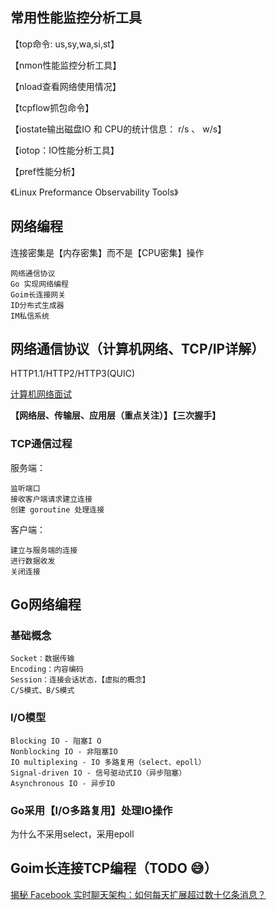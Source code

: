## 常用性能监控分析工具

【top命令: us,sy,wa,si,st】

【nmon性能监控分析工具】

【nload查看网络使用情况】

【tcpflow抓包命令】

【iostate输出磁盘IO 和 CPU的统计信息： r/s 、 w/s】

【iotop：IO性能分析工具】

【pref性能分析】

《Linux Preformance Observability Tools》

## 网络编程

连接密集是【内存密集】而不是【CPU密集】操作

    网络通信协议
    Go 实现网络编程
    Goim长连接网关
    ID分布式生成器
    IM私信系统

## 网络通信协议（计算机网络、TCP/IP详解）

HTTP1.1/HTTP2/HTTP3(QUIC)

[计算机网络面试](https://hit-alibaba.github.io/interview/)

**【网络层、传输层、应用层（重点关注）】【三次握手】**

### TCP通信过程

服务端：

    监听端口
    接收客户端请求建立连接
    创建 goroutine 处理连接


客户端：

    建立与服务端的连接
    进行数据收发
    关闭连接

## Go网络编程

### 基础概念

    Socket：数据传输
    Encoding：内容编码
    Session：连接会话状态，【虚拟的概念】
    C/S模式、B/S模式


### I/O模型

    Blocking IO - 阻塞I O
    Nonblocking IO - 非阻塞IO
    IO multiplexing - IO 多路复用（select、epoll）
    Signal-driven IO - 信号驱动式IO（异步阻塞）
    Asynchronous IO - 异步IO

### Go采用【I/O多路复用】处理IO操作

为什么不采用select，采用epoll


## Goim长连接TCP编程（TODO 😅）

[揭秘 Facebook 实时聊天架构：如何每天扩展超过数十亿条消息？](https://www.infoq.cn/article/v2htoqitlsrkqb1mwiah)




